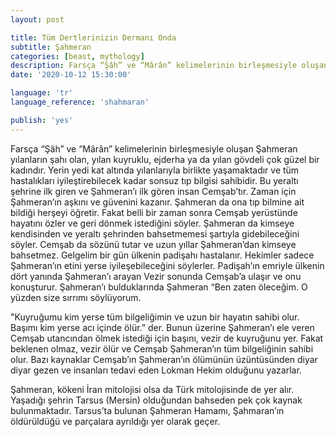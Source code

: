 ```yaml
---
layout: post

title: Tüm Dertlerinizin Dermanı Onda
subtitle: Şahmeran
categories: [beast, mythology]
description: Farsça “Şâh” ve “Mârân” kelimelerinin birleşmesiyle oluşan Şahmeran yılanların şahı olan, yılan kuyruklu, ejderha ya da yılan gövdeli çok güzel bir kadındır.Yerin yedi kat altında yılanlarıyla birlikte yaşamaktadır ve tüm hastalıkları iyileştirebilecek kadar sonsuz tıp bilgisi sahibidir.
date: '2020-10-12 15:30:00'

language: 'tr'
language_reference: 'shahmaran'

publish: 'yes'
---
```


Farsça “Şâh” ve “Mârân” kelimelerinin birleşmesiyle oluşan Şahmeran yılanların şahı olan, yılan kuyruklu, ejderha ya da yılan gövdeli çok güzel bir kadındır. Yerin yedi kat altında yılanlarıyla birlikte yaşamaktadır ve tüm hastalıkları iyileştirebilecek kadar sonsuz tıp bilgisi sahibidir. Bu yeraltı şehrine ilk giren ve Şahmeran’ı ilk gören insan Cemşab’tır. Zaman için Şahmeran’ın aşkını ve güvenini kazanır. Şahmeran da ona tıp bilmine ait bildiği herşeyi öğretir. Fakat belli bir zaman sonra Cemşab yerüstünde hayatını özler ve geri dönmek istediğini söyler. Şahmeran da kimseye kendisinden ve yeraltı şehrinden bahsetmemesi şartıyla gidebileceğini söyler. Cemşab da sözünü tutar ve uzun yıllar Şahmeran’dan kimseye bahsetmez. Gelgelim bir gün ülkenin padişahı hastalanır. Hekimler sadece Şahmeran’ın etini yerse iyileşebileceğini söylerler. Padişah’ın emriyle ülkenin dört yanında Şahmeran’ı arayan Vezir sonunda Cemşab’a ulaşır ve onu konuşturur. Şahmeran’ı bulduklarında Şahmeran “Ben zaten öleceğim. O yüzden size sırrımı söylüyorum.

"Kuyruğumu kim yerse tüm bilgeliğimin ve uzun bir hayatın sahibi olur. Başımı kim yerse acı içinde ölür.” der. Bunun üzerine Şahmeran’ı ele veren Cemşab utancından ölmek istediği için başını, vezir de kuyruğunu yer. Fakat beklenen olmaz, vezir ölür ve Cemşab Şahmeran’ın tüm bilgeliğinin sahibi olur.
Bazı kaynaklar Cemşab’ın Şahmeran’ın ölümünün üzüntüsünden diyar diyar gezen ve insanları tedavi eden Lokman Hekim olduğunu yazarlar.

Şahmeran, kökeni İran mitolojisi olsa da Türk mitolojisinde de yer alır. Yaşadığı şehrin Tarsus (Mersin) olduğundan bahseden pek çok kaynak bulunmaktadır. Tarsus’ta bulunan Şahmeran Hamamı, Şahmaran’ın öldürüldüğü ve parçalara ayrıldığı yer olarak geçer.
